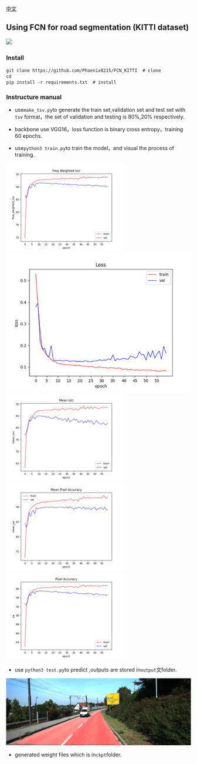 [中文](https://github.com/Phoenix8215/FCN_KITTI/blob/master/README-zh.md)
## Using FCN for road segmentation (KITTI dataset)
![](https://img.shields.io/badge/segmentation-FCN--KITTI-red)

### Install

```shell
git clone https://github.com/Phoenix8215/FCN_KITTI  # clone
cd 
pip install -r requirements.txt  # install
```

### Instructure manual

- use`make_tsv.py`to generate the train set,validation set and test set with `tsv` format，the set of validation and testing is 80%,20% respectively.

- backbone use VGG16，loss function is binary cross entropy，training 60 epochs.
- use`python3 train.py`to train the model，and visual the process of training.

<img src="assets/1.png" style="zoom:50%;" >
<img src="assets/2.png" alt="blob">
<img src="assets/3.png" style="zoom:50%;" >
<img src="assets/4.png" style="zoom:50%;" >
<img src="assets/5.png" style="zoom:50%;" >

- use `python3 test.py`to predict ,outputs are stored in`output`文folder.

![](assets/6.png)

- generated weight files which is in`ckpt`folder.

